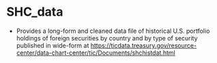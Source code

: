 # SHC_data
- Provides a long-form and cleaned data file of historical U.S. portfolio holdings of foreign securities by country and by type of security published in wide-form at https://ticdata.treasury.gov/resource-center/data-chart-center/tic/Documents/shchistdat.html

